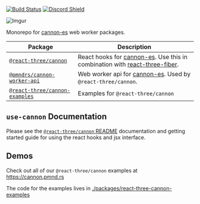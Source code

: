 [![Build Status](https://img.shields.io/github/actions/workflow/status/pmndrs/use-cannon/nodejs.yml?branch=master&style=flat&colorA=000000&logo=github)](https://github.com/pmndrs/use-cannon/actions/workflows/nodejs.yml)
[![Discord Shield](https://img.shields.io/discord/740090768164651008?style=flat&colorA=000000&colorB=000000&label=discord&logo=discord&logoColor=ffffff)](https://discord.gg/poimandres)

![Imgur](https://imgur.com/FpBsJPL.jpg)

Monorepo for [cannon-es](https://github.com/pmndrs/cannon-es) web worker packages.

| Package                                                                  | Description                                                                                                                                                      |
| ------------------------------------------------------------------------ | ---------------------------------------------------------------------------------------------------------------------------------------------------------------- |
| [`@react-three/cannon`](./packages/react-three-cannon)                   | React hooks for [cannon-es](https://github.com/pmndrs/cannon-es). Use this in combination with [react-three-fiber](https://github.com/pmndrs/react-three-fiber). |
| [`@pmndrs/cannon-worker-api`](./packages/cannon-worker-api)              | Web worker api for [cannon-es](https://github.com/pmndrs/cannon-es). Used by `@react-three/cannon`.                                                              |
| [`@react-three/cannon-examples`](./packages/react-three-cannon-examples) | Examples for `@react-three/cannon`                                                                                                                               |

## `use-cannon` Documentation

Please see the [`@react-three/cannon` README](./packages/react-three-cannon/README.md) documentation and getting started guide for using the react hooks and jsx interface.

## Demos

Check out all of our `@react-three/cannon` examples at https://cannon.pmnd.rs

The code for the examples lives in [./packages/react-three-cannon-examples](./packages/react-three-cannon-examples)
